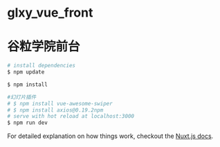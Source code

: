 # glxy_vue_front

# 谷粒学院前台

``` bash
# install dependencies
$ npm update 

$ npm install 

#幻灯片插件
# $ npm install vue-awesome-swiper
# $ npm install axios@0.19.2npm
# serve with hot reload at localhost:3000
$ npm run dev

```

For detailed explanation on how things work, checkout the [Nuxt.js docs](https://github.com/nuxt/nuxt.js).

